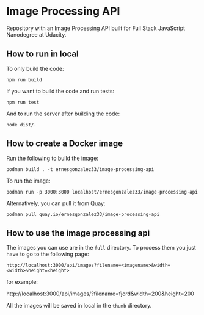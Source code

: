 # Image Processing API

Repository with an Image Processing API built for Full Stack JavaScript Nanodegree at Udacity.

## How to run in local

To only build the code:

```
npm run build
```

If you want to build the code and run tests:

```
npm run test
```

And to run the server after building the code:

```
node dist/.
```

## How to create a Docker image

Run the following to build the image:

```
podman build . -t ernesgonzalez33/image-processing-api
```

To run the image:

```
podman run -p 3000:3000 localhost/ernesgonzalez33/image-processing-api
```

Alternatively, you can pull it from Quay:

```
podman pull quay.io/ernesgonzalez33/image-processing-api
```

## How to use the image processing api

The images you can use are in the `full` directory. To process them you just have to go to the following page:

`http://localhost:3000/api/images?filename=<imagename>&width=<width>&height=<height>`

for example:

http://localhost:3000/api/images/?filename=fjord&width=200&height=200

All the images will be saved in local in the `thumb` directory.
